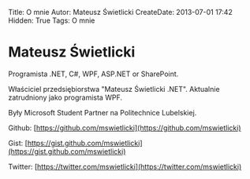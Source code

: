 Title: O mnie
Autor: Mateusz Świetlicki
CreateDate: 2013-07-01 17:42
Hidden: True
Tags:	O mnie

Mateusz Świetlicki
============

Programista .NET, C#, WPF, ASP.NET or SharePoint.

Właściciel przedsiębiorstwa "Mateusz Świetlicki .NET". Aktualnie zatrudniony jako programista WPF.

Były Microsoft Student Partner na Politechnice Lubelskiej.


Github: [https://github.com/mswietlicki](https://github.com/mswietlicki)

Gist: [https://gist.github.com/mswietlicki](https://gist.github.com/mswietlicki)

Twitter: [https://twitter.com/mswietlicki](https://twitter.com/mswietlicki)
